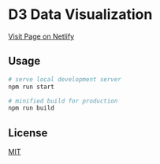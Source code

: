 # D3 Data Visualization #

[Visit Page on Netlify](https://un-sdg-d3.netlify.app/)

## Usage ##

```bash
# serve local development server
npm run start
```

```bash
# minified build for production
npm run build
```

## License ##

[MIT](https://choosealicense.com/licenses/mit/)
